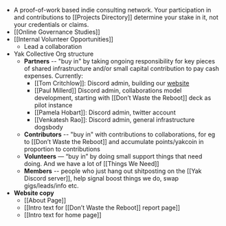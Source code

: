 - A proof-of-work based indie consulting network. Your participation in and contributions to [[Projects Directory]] determine your stake in it, not your credentials or claims.
- [[Online Governance Studies]]
- [[Internal Volunteer Opportunities]]
    - Lead a collaboration
- Yak Collective Org structure
    - **Partners** -- "buy in" by taking ongoing responsibility for key pieces of shared infrastructure and/or small capital contribution to pay cash expenses. Currently:
        - [[Tom Critchlow]]: Discord admin, building our [website](https://yakcollective.org)
        - [[Paul Millerd]] Discord admin, collaborations model development, starting with [[Don’t Waste the Reboot]] deck as pilot instance
        - [[Pamela Hobart]]: Discord admin, twitter account
        - [[Venkatesh Rao]]: Discord admin, general infrastructure dogsbody
    - **Contributors** -- "buy in" with contributions to collaborations, for eg to [[Don’t Waste the Reboot]] and accumulate points/yakcoin in proportion to contributions
    - **Volunteers** — “buy in” by doing small support things that need doing. And we have a lot of [[Things We Need]]
    - **Members** -- people who just hang out shitposting on the [[Yak Discord server]], help signal boost things we do, swap gigs/leads/info etc.
- **Website copy**
    - [[About Page]]
    - [[Intro text for [[Don’t Waste the Reboot]] report page]]
    - [[Intro text for home page]]
